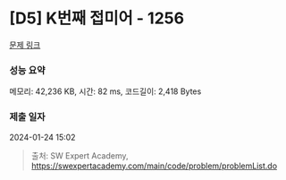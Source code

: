 # [D5] K번째 접미어 - 1256 

[문제 링크](https://swexpertacademy.com/main/code/problem/problemDetail.do?contestProbId=AV18GHd6IskCFAZN) 

### 성능 요약

메모리: 42,236 KB, 시간: 82 ms, 코드길이: 2,418 Bytes

### 제출 일자

2024-01-24 15:02



> 출처: SW Expert Academy, https://swexpertacademy.com/main/code/problem/problemList.do